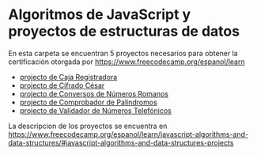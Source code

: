 # Algoritmos de JavaScript y proyectos de estructuras de datos
En esta carpeta se encuentran 5 proyectos necesarios para obtener la certificación otorgada por https://www.freecodecamp.org/espanol/learn
- [projecto de Caja Registradora](https://github.com/ChiesaSantiago/web/blob/main/javascript%20FreeCodeCamp/caja-registradora.js) 
- [projecto de Cifrado César](https://github.com/ChiesaSantiago/web/blob/main/javascript%20FreeCodeCamp/cifrado-csar.js)
- [projecto de Conversos de Números Romanos](https://github.com/ChiesaSantiago/web/blob/main/javascript%20FreeCodeCamp/conversor-de-nmeros-romanos.js)
- [projecto de Comprobador de Palíndromos](https://github.com/ChiesaSantiago/web/blob/main/javascript%20FreeCodeCamp/palindrome-checker.js)
- [projecto de Validador de Números Telefónicos](https://github.com/ChiesaSantiago/web/blob/main/javascript%20FreeCodeCamp/validador-de-nmeros-telefnicos.js)

La descripcion de los proyectos se encuentra en https://www.freecodecamp.org/espanol/learn/javascript-algorithms-and-data-structures/#javascript-algorithms-and-data-structures-projects
